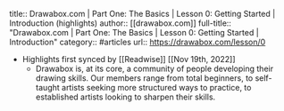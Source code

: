 title:: Drawabox.com | Part One: The Basics | Lesson 0: Getting Started | Introduction (highlights)
author:: [[drawabox.com]]
full-title:: "Drawabox.com | Part One: The Basics | Lesson 0: Getting Started | Introduction"
category:: #articles
url:: https://drawabox.com/lesson/0

- Highlights first synced by [[Readwise]] [[Nov 19th, 2022]]
	- Drawabox is, at its core, a community of people developing their drawing skills. Our members range from total beginners, to self-taught artists seeking more structured ways to practice, to established artists looking to sharpen their skills.